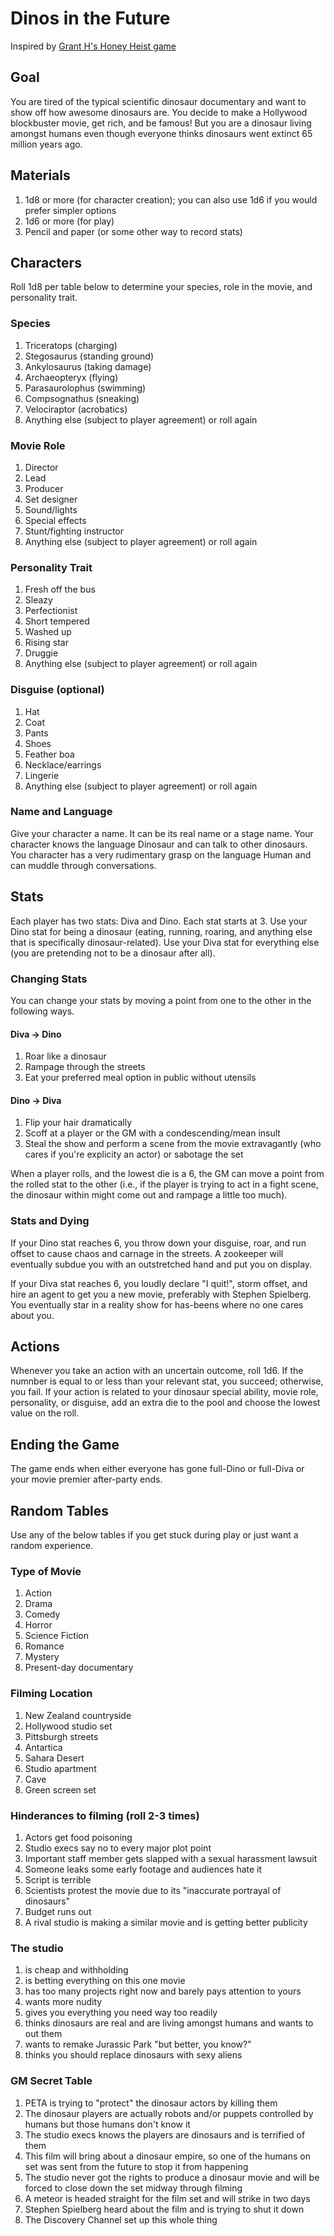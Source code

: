 # Dinos in the Future

Inspired by [Grant H's Honey Heist game](https://imgur.com/gallery/Zpg4G)

## Goal

You are tired of the typical scientific dinosaur documentary and want to show off
how awesome dinosaurs are. You decide to make a Hollywood blockbuster movie, get
rich, and be famous! But you are a dinosaur living amongst humans even though
everyone thinks dinosaurs went extinct 65 million years ago.

## Materials

1. 1d8 or more (for character creation); you can also use 1d6 if you would prefer
   simpler options
2. 1d6 or more (for play)
3. Pencil and paper (or some other way to record stats)

## Characters

Roll 1d8 per table below to determine your species, role in the movie, and personality trait.

### Species

1. Triceratops (charging)
2. Stegosaurus (standing ground)
3. Ankylosaurus (taking damage)
4. Archaeopteryx (flying)
5. Parasaurolophus (swimming)
6. Compsognathus (sneaking)
7. Velociraptor (acrobatics)
8. Anything else (subject to player agreement) or roll again

### Movie Role

1. Director
2. Lead
3. Producer
4. Set designer
5. Sound/lights
6. Special effects
7. Stunt/fighting instructor
8. Anything else (subject to player agreement) or roll again

### Personality Trait

1. Fresh off the bus
2. Sleazy
3. Perfectionist
4. Short tempered
5. Washed up
6. Rising star
7. Druggie
8. Anything else (subject to player agreement) or roll again

### Disguise (optional)

1. Hat
2. Coat
3. Pants
4. Shoes
5. Feather boa
6. Necklace/earrings
7. Lingerie
8. Anything else (subject to player agreement) or roll again

### Name and Language

Give your character a name. It can be its real name or a stage name. Your character
knows the language Dinosaur and can talk to other dinosaurs. You character has a
very rudimentary grasp on the language Human and can muddle through conversations.

## Stats

Each player has two stats: Diva and Dino. Each stat starts at 3. Use your Dino
stat for being a dinosaur (eating, running, roaring, and anything else that is
specifically dinosaur-related). Use your Diva stat for everything else (you are
pretending not to be a dinosaur after all).

### Changing Stats

You can change your stats by moving a point from one to the other in the
following ways.

#### Diva -> Dino

1. Roar like a dinosaur
2. Rampage through the streets
3. Eat your preferred meal option in public without utensils

#### Dino -> Diva

1. Flip your hair dramatically
2. Scoff at a player or the GM with a condescending/mean insult
3. Steal the show and perform a scene from the movie extravagantly (who cares if
   you're explicity an actor) or sabotage the set

When a player rolls, and the lowest die is a 6, the GM can move a point from the
rolled stat to the other (i.e., if the player is trying to act in a fight scene,
the dinosaur within might come out and rampage a little too much).

### Stats and Dying

If your Dino stat reaches 6, you throw down your disguise, roar, and run offset
to cause chaos and carnage in the streets. A zookeeper will eventually subdue you
with an outstretched hand and put you on display.

If your Diva stat reaches 6, you loudly declare "I quit!", storm offset, and hire
an agent to get you a new movie, preferably with Stephen Spielberg. You eventually
star in a reality show for has-beens where no one cares about you.

## Actions

Whenever you take an action with an uncertain outcome, roll 1d6. If the numnber
is equal to or less than your relevant stat, you succeed; otherwise, you fail.
If your action is related to your dinosaur special ability, movie role, personality,
or disguise, add an extra die to the pool and choose the lowest value on the roll.

## Ending the Game

The game ends when either everyone has gone full-Dino or full-Diva or your movie
premier after-party ends.

## Random Tables

Use any of the below tables if you get stuck during play or just want a random experience.

### Type of Movie

1. Action
2. Drama
3. Comedy
4. Horror
5. Science Fiction
6. Romance
7. Mystery
8. Present-day documentary

### Filming Location

1. New Zealand countryside
2. Hollywood studio set
3. Pittsburgh streets
4. Antartica
5. Sahara Desert
6. Studio apartment
7. Cave
8. Green screen set

### Hinderances to filming (roll 2-3 times)

1. Actors get food poisoning
2. Studio execs say no to every major plot point
3. Important staff member gets slapped with a sexual harassment lawsuit
4. Someone leaks some early footage and audiences hate it
5. Script is terrible
6. Scientists protest the movie due to its "inaccurate portrayal of dinosaurs"
7. Budget runs out
8. A rival studio is making a similar movie and is getting better publicity

### The studio

1. is cheap and withholding
2. is betting everything on this one movie
3. has too many projects right now and barely pays attention to yours
4. wants more nudity
5. gives you everything you need way too readily
6. thinks dinosaurs are real and are living amongst humans and wants to out them
7. wants to remake Jurassic Park "but better, you know?"
8. thinks you should replace dinosaurs with sexy aliens

### GM Secret Table

1. PETA is trying to "protect" the dinosaur actors by killing them
2. The dinosaur players are actually robots and/or puppets controlled by humans
   but those humans don't know it
3. The studio execs knows the players are dinosaurs and is terrified of them
4. This film will bring about a dinosaur empire, so one of the humans on set was
   sent from the future to stop it from happening
5. The studio never got the rights to produce a dinosaur movie and will be forced
   to close down the set midway through filming
6. A meteor is headed straight for the film set and will strike in two days
7. Stephen Spielberg heard about the film and is trying to shut it down
8. The Discovery Channel set up this whole thing